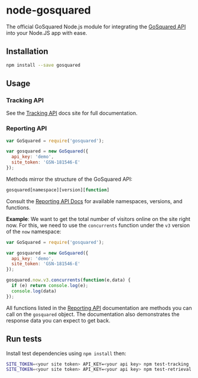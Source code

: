 # node-gosquared

The official GoSquared Node.js module for integrating the [GoSquared API][docs] into your Node.JS app with ease.

## Installation

```bash
npm install --save gosquared
```

## Usage

### Tracking API

See the [Tracking API][tracking-docs] docs site for full documentation.

### Reporting API

```javascript
var GoSquared = require('gosquared');

var gosquared = new GoSquared({
  api_key: 'demo',
  site_token: 'GSN-181546-E'
});
```

Methods mirror the structure of the GoSquared API:

```javascript
gosquared[namespace][version][function]
```

Consult the [Reporting API Docs][reporting-docs] for available namespaces, versions, and functions.

**Example**: We want to get the total number of visitors online on the site right now. For this, we need to use the `concurrents` function under the `v3` version of the `now` namespace:

```javascript
var GoSquared = require('gosquared');

var gosquared = new GoSquared({
  api_key: 'demo',
  site_token: 'GSN-181546-E'
});

gosquared.now.v3.concurrents(function(e,data) {
  if (e) return console.log(e);
  console.log(data)
});
```

All functions listed in the [Reporting API][reporting-docs] documentation are methods you can call on the ```gosquared``` object. The documentation also demonstrates the response data you can expect to get back.

## Run tests

Install test dependencies using ```npm install``` then:

```bash
SITE_TOKEN=<your site token> API_KEY=<your api key> npm test-tracking
SITE_TOKEN=<your site token> API_KEY=<your api key> npm test-retrieval
```

[reporting-docs]: https://gosquared.com/developer/api/
[tracking-docs]: https://beta.gosquared.com/docs/tracking/api/
[docs]: https://beta.gosquared.com/docs
